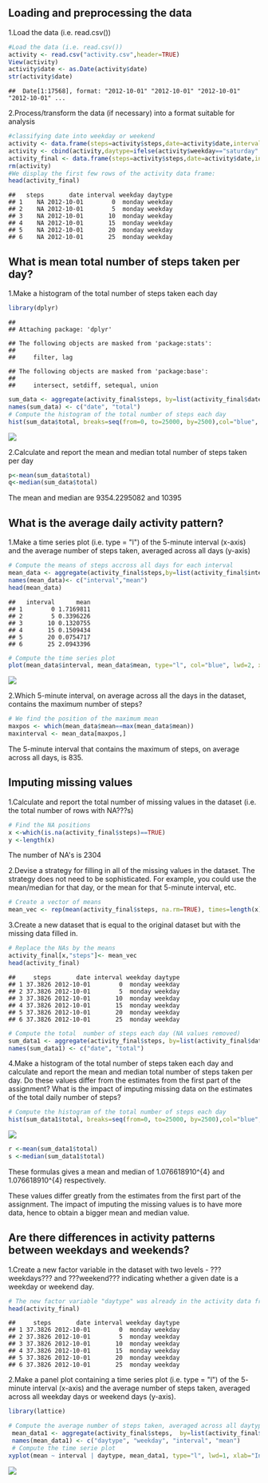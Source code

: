 Loading and preprocessing the data
----------------------------------

1.Load the data (i.e. read.csv())

``` r
#Load the data (i.e. read.csv())
activity <- read.csv("activity.csv",header=TRUE)
View(activity)
activity$date <- as.Date(activity$date)
str(activity$date)
```

    ##  Date[1:17568], format: "2012-10-01" "2012-10-01" "2012-10-01" "2012-10-01" ...

2.Process/transform the data (if necessary) into a format suitable for analysis

``` r
#classifying date into weekday or weekend
activity <- data.frame(steps=activity$steps,date=activity$date,interval=activity$interval,weekday=tolower(weekdays(activity$date)))
activity <- cbind(activity,daytype=ifelse(activity$weekday=="saturday"|activity$weekday=="sunday","weekend","weekday"))
activity_final <- data.frame(steps=activity$steps,date=activity$date,interval=activity$interval,weekday=activity$weekday,daytype=activity$daytype)
rm(activity)
#We display the first few rows of the activity data frame:
head(activity_final)
```

    ##   steps       date interval weekday daytype
    ## 1    NA 2012-10-01        0  monday weekday
    ## 2    NA 2012-10-01        5  monday weekday
    ## 3    NA 2012-10-01       10  monday weekday
    ## 4    NA 2012-10-01       15  monday weekday
    ## 5    NA 2012-10-01       20  monday weekday
    ## 6    NA 2012-10-01       25  monday weekday

What is mean total number of steps taken per day?
-------------------------------------------------

1.Make a histogram of the total number of steps taken each day

``` r
library(dplyr)
```

    ## 
    ## Attaching package: 'dplyr'

    ## The following objects are masked from 'package:stats':
    ## 
    ##     filter, lag

    ## The following objects are masked from 'package:base':
    ## 
    ##     intersect, setdiff, setequal, union

``` r
sum_data <- aggregate(activity_final$steps, by=list(activity_final$date), FUN=sum, na.rm=TRUE)
names(sum_data) <- c("date", "total")
# Compute the histogram of the total number of steps each day
hist(sum_data$total, breaks=seq(from=0, to=25000, by=2500),col="blue", xlab="Total number of steps", ylim=c(0, 20), main="Histogram of the total number of steps taken each day\n(NA removed)")
```

![](PA1_template_files/figure-markdown_github/unnamed-chunk-3-1.png)

2.Calculate and report the mean and median total number of steps taken per day

``` r
p<-mean(sum_data$total)
q<-median(sum_data$total)
```

The mean and median are 9354.2295082 and 10395

What is the average daily activity pattern?
-------------------------------------------

1.Make a time series plot (i.e. type = "l") of the 5-minute interval (x-axis) and the average number of steps taken, averaged across all days (y-axis)

``` r
# Compute the means of steps accross all days for each interval
mean_data <- aggregate(activity_final$steps,by=list(activity_final$interval),FUN=mean,na.rm=TRUE)
names(mean_data)<- c("interval","mean")
head(mean_data)
```

    ##   interval      mean
    ## 1        0 1.7169811
    ## 2        5 0.3396226
    ## 3       10 0.1320755
    ## 4       15 0.1509434
    ## 5       20 0.0754717
    ## 6       25 2.0943396

``` r
# Compute the time series plot
plot(mean_data$interval, mean_data$mean, type="l", col="blue", lwd=2, xlab="Interval [minutes]",ylab="Average number of steps", main="Time-series of the average number of steps per intervals\n(NA removed)")
```

![](PA1_template_files/figure-markdown_github/unnamed-chunk-5-1.png)

2.Which 5-minute interval, on average across all the days in the dataset, contains the maximum number of steps?

``` r
# We find the position of the maximum mean
maxpos <- which(mean_data$mean==max(mean_data$mean))
maxinterval <- mean_data[maxpos,]
```

The 5-minute interval that contains the maximum of steps, on average across all days, is 835.

Imputing missing values
-----------------------

1.Calculate and report the total number of missing values in the dataset (i.e. the total number of rows with NA???s)

``` r
# Find the NA positions
x <-which(is.na(activity_final$steps)==TRUE)
y <-length(x)
```

The number of NA's is 2304

2.Devise a strategy for filling in all of the missing values in the dataset. The strategy does not need to be sophisticated. For example, you could use the mean/median for that day, or the mean for that 5-minute interval, etc.

``` r
# Create a vector of means
mean_vec <- rep(mean(activity_final$steps, na.rm=TRUE), times=length(x))
```

3.Create a new dataset that is equal to the original dataset but with the missing data filled in.

``` r
# Replace the NAs by the means
activity_final[x,"steps"]<- mean_vec
head(activity_final)  
```

    ##     steps       date interval weekday daytype
    ## 1 37.3826 2012-10-01        0  monday weekday
    ## 2 37.3826 2012-10-01        5  monday weekday
    ## 3 37.3826 2012-10-01       10  monday weekday
    ## 4 37.3826 2012-10-01       15  monday weekday
    ## 5 37.3826 2012-10-01       20  monday weekday
    ## 6 37.3826 2012-10-01       25  monday weekday

``` r
# Compute the total  number of steps each day (NA values removed)
sum_data1 <- aggregate(activity_final$steps, by=list(activity_final$date), FUN=sum, na.rm=TRUE)
names(sum_data1) <- c("date", "total")
```

4.Make a histogram of the total number of steps taken each day and calculate and report the mean and median total number of steps taken per day. Do these values differ from the estimates from the first part of the assignment? What is the impact of imputing missing data on the estimates of the total daily number of steps?

``` r
# Compute the histogram of the total number of steps each day
hist(sum_data1$total, breaks=seq(from=0, to=25000, by=2500),col="blue",  xlab="Total number of steps", ylim=c(0, 30), main="Histogram of the total number of steps taken each day\n(NA replaced)")
```

![](PA1_template_files/figure-markdown_github/unnamed-chunk-10-1.png)

``` r
r <-mean(sum_data1$total) 
s <-median(sum_data1$total) 
```

These formulas gives a mean and median of 1.076618910^{4} and 1.076618910^{4} respectively.

These values differ greatly from the estimates from the first part of the assignment. The impact of imputing the missing values is to have more data, hence to obtain a bigger mean and median value.

Are there differences in activity patterns between weekdays and weekends?
-------------------------------------------------------------------------

1.Create a new factor variable in the dataset with two levels - ???weekdays??? and ???weekend??? indicating whether a given date is a weekday or weekend day.

``` r
# The new factor variable "daytype" was already in the activity data frame
head(activity_final)
```

    ##     steps       date interval weekday daytype
    ## 1 37.3826 2012-10-01        0  monday weekday
    ## 2 37.3826 2012-10-01        5  monday weekday
    ## 3 37.3826 2012-10-01       10  monday weekday
    ## 4 37.3826 2012-10-01       15  monday weekday
    ## 5 37.3826 2012-10-01       20  monday weekday
    ## 6 37.3826 2012-10-01       25  monday weekday

2.Make a panel plot containing a time series plot (i.e. type = "l") of the 5- minute interval (x-axis) and the average number of steps taken, averaged across all weekday days or weekend days (y-axis).

``` r
library(lattice)

# Compute the average number of steps taken, averaged across all daytype variable
 mean_data1 <- aggregate(activity_final$steps,  by=list(activity_final$daytype, activity_final$weekday, activity_final$interval), mean)
 names(mean_data1) <- c("daytype", "weekday", "interval", "mean")
 # Compute the time serie plot
xyplot(mean ~ interval | daytype, mean_data1, type="l", lwd=1, xlab="Interval", ylab="Average number of steps",layout=c(1,2))
```

![](PA1_template_files/figure-markdown_github/unnamed-chunk-12-1.png)
